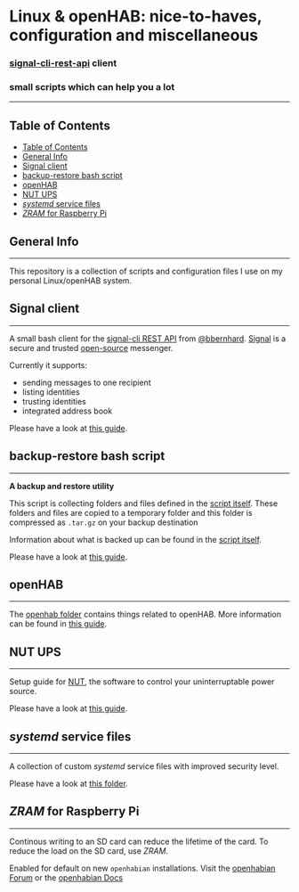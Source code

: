 # Linux & openHAB: nice-to-haves, configuration and  miscellaneous


### [signal-cli-rest-api](https://github.com/bbernhard/signal-cli-rest-api) client
### small scripts which can help you a lot

***
## Table of Contents
- [Table of Contents](#table-of-contents)
- [General Info](#general-info)
- [Signal client](#signal-client)
- [backup-restore bash script](#backup-restore-bash-script)
- [openHAB](#openhab)
- [NUT UPS](#nut-ups)
- [_systemd_ service files](#systemd-service-files)
- [_ZRAM_ for Raspberry Pi](#zram-for-raspberry-pi)

## General Info
***
This repository is a collection of scripts and configuration files I use on my personal Linux/openHAB system.

## Signal client
***
A small bash client for the [signal-cli REST API](https://github.com/bbernhard/signal-cli-rest-api) from [@bbernhard](https://github.com/bbernhard).
[Signal](https://signal.org/) is a secure and trusted [open-source](https://github.com/signalapp) messenger.

Currently it supports:
* sending messages to one recipient
* listing identities
* trusting identities
* integrated address book

Please have a look at [this guide](SIGNAL-CLIENT.md).


## backup-restore bash script
***
__A backup and restore utility__

This script is collecting folders and files defined in the [script itself](_backup_restore/backup_restore.bash). These folders and files are copied to a temporary folder and this folder is compressed as ```.tar.gz``` on your backup destination

Information about what is backed up can be found in the [script itself](_backup_restore/backup_restore.bash).

Please have a look at [this guide](_backup_restore/BACKUP_RESTORE.md).

## openHAB
***
The [openhab folder](_openhab) contains things related to openHAB.
More information can be found in [this guide](_openhab/README.md).

## NUT UPS
***
Setup guide for [NUT](https://networkupstools.org), the software to control your uninterruptable power source.

Please have a look at [this guide](_docs/NUT.md).

## _systemd_ service files
***
A collection of custom _systemd_ service files with improved security level.

Please have a look at [this folder](_docs/systemd_service.md).

## _ZRAM_ for Raspberry Pi
***
Continous writing to an SD card can reduce the lifetime of the card. To reduce the load on the SD card, use _ZRAM_.

Enabled for default on new `openhabian` installations.
Visit the [openhabian Forum](https://community.openhab.org/t/zram-status/80996) or the [openhabian Docs](https://www.openhab.org/docs/installation/openhabian.html#availability-and-backup)
